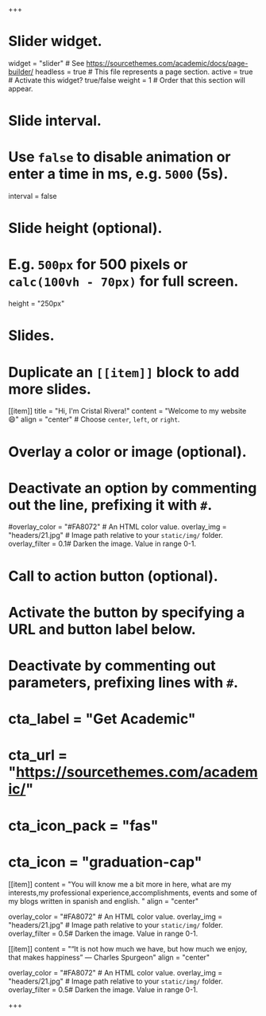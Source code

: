 +++
# Slider widget.
widget = "slider"  # See https://sourcethemes.com/academic/docs/page-builder/
headless = true  # This file represents a page section.
active = true  # Activate this widget? true/false
weight = 1  # Order that this section will appear.

# Slide interval.
# Use `false` to disable animation or enter a time in ms, e.g. `5000` (5s).
interval = false

# Slide height (optional).
# E.g. `500px` for 500 pixels or `calc(100vh - 70px)` for full screen.
height = "250px"

# Slides.
# Duplicate an `[[item]]` block to add more slides.
[[item]]
  title = "Hi, I'm Cristal Rivera!"
  content = "Welcome to my website :smile:"
  align = "center"  # Choose `center`, `left`, or `right`.
  

  # Overlay a color or image (optional).
  #   Deactivate an option by commenting out the line, prefixing it with `#`.
  #overlay_color = "#FA8072"  # An HTML color value.
  overlay_img = "headers/21.jpg"  # Image path relative to your `static/img/` folder.
  overlay_filter = 0.1# Darken the image. Value in range 0-1.

  # Call to action button (optional).
  #   Activate the button by specifying a URL and button label below.
  #   Deactivate by commenting out parameters, prefixing lines with `#`.
  # cta_label = "Get Academic"
  # cta_url = "https://sourcethemes.com/academic/"
  # cta_icon_pack = "fas"
  # cta_icon = "graduation-cap"


[[item]]
  content = "You will know me a bit more in here, what are my interests,my professional experience,accomplishments, events and some of my blogs written in spanish and english. "
  align = "center"

  overlay_color = "#FA8072"  # An HTML color value.
  overlay_img = "headers/21.jpg"  # Image path relative to your `static/img/` folder.
  overlay_filter = 0.5# Darken the image. Value in range 0-1.

[[item]]
 content = "“It is not how much we have, but how much we enjoy, that makes happiness” ― Charles Spurgeon"
  align = "center"

  overlay_color = "#FA8072"  # An HTML color value.
  overlay_img = "headers/21.jpg"  # Image path relative to your `static/img/` folder.
  overlay_filter = 0.5# Darken the image. Value in range 0-1.


+++
